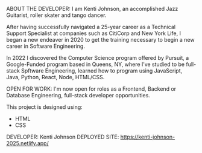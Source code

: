ABOUT THE DEVELOPER:
I am Kenti Johnson, an accomplished Jazz Guitarist, roller skater and tango dancer. 

After having successfully navigated a 25-year career as a Technical Support Specialist at companies such as CitiCorp and New York Life, I began a new endeaver in 2020 to get the training necessary to begin a new career in Software Engineering.

In 2022 I discovered the Computer Science program offered by Pursuit, a Google-Funded program based in Queens, NY, where I’ve studied to be full-stack Spftware Engineering, learned how to program using JavaScript, Java, Python, React, Node, HTML/CSS. 

OPEN FOR WORK:
I'm now open for roles as a Frontend, Backend or Database Engineering, full-stack developer opportunities.

This project is designed using: 
- HTML
- CSS 


DEVELOPER: Kenti Johnson
DEPLOYED SITE: https://kenti-johnson-2025.netlify.app/